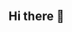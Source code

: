 ## Hi there 👋

<!--
**nikkosgordon94/nikkosgordon94** is a ✨ _special_ ✨ repository because its `README.md` (this file) appears on your GitHub profile.

Here are some ideas to get you started:

- 🔭 I’m currently working on Data Analytics & Cybersecurity
- 🌱 I’m currently learning ...
- 👯 I’m looking to collaborate on ...
- 🤔 I’m looking for help with step-by-step learning for R and Pythin coding
- 💬 Ask me about ...
- 📫 How to reach me: ...
- 😄 Pronouns: ...
- ⚡ Fun fact: ...
-->
